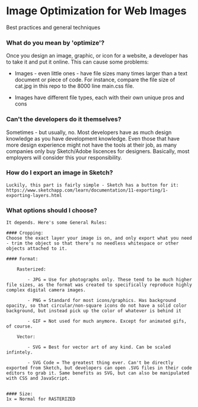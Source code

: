 # Image Optimization for Web Images
Best practices and general techniques

### What do you mean by 'optimize'?
Once you design an image, graphic, or icon for a website, a developer has to take it and put it online. This can cause some problems:

- Images - even little ones - have file sizes many times larger than a text document or piece of code. For instance, compare the file size of cat.jpg in this repo to the 8000 line main.css file. 

- Images have different file types, each with their own unique pros and cons


### Can't the developers do it themselves?
Sometimes - but usually, no. Most developers have as much design knowledge as you have development knowledge. Even those that have more design experience might not have the tools at their job, as many companies only buy Sketch/Adobe liscences for designers. Basically, most employers will consider this your responsibility.

 ### How do I export an image in Sketch?

	Luckily, this part is fairly simple - Sketch has a button for it:
	https://www.sketchapp.com/learn/documentation/11-exporting/1-exporting-layers.html

 ### What options should I choose?
 	It depends. Here's some General Rules:

 	#### Cropping:
 	Choose the exact layer your image is on, and only export what you need - trim the object so that there's no needless whitespace or other objects attached to it.

 	#### Format:
	
 		Rasterized: 

  			- JPG = Use for photographs only. These tend to be much higher file sizes, as the format was created to specifically reproduce highly complex digital camera images.

  			- PNG = Standard for most icons/graphics. Has background opacity, so that circular/non-square icons do not have a solid color background, but instead pick up the color of whatever is behind it

  			- GIF = Not used for much anymore. Except for animated gifs, of course.

  		Vector:

  			- SVG = Best for vector art of any kind. Can be scaled infintely.

  			- SVG Code = The greatest thing ever. Can't be directly exported from Sketch, but developers can open .SVG files in their code editors to grab it. Same benefits as SVG, but can also be manipulated with CSS and JavaScript.


  	#### Size:
  	1x = Normal for RASTERIZED 






















